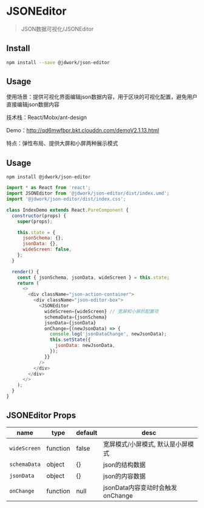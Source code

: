# JSONEditor

> JSON数据可视化/JSONEditor

## Install

```bash
npm install --save @jdwork/json-editor
```

## Usage

使用场景：提供可视化界面编辑json数据内容，用于区块的可视化配置，避免用户直接编辑json数据内容

技术栈：React/Mobx/ant-design

Demo：http://qd6mwfbpr.bkt.clouddn.com/demoV2.1.13.html

特点：弹性布局、提供大屏和小屏两种展示模式

## Usage

```
npm install @jdwork/json-editor
```

```js
import * as React from 'react';
import JSONEditor from '@jdwork/json-editor/dist/index.umd';
import '@jdwork/json-editor/dist/index.css';

class IndexDemo extends React.PureComponent {
  constructor(props) {
    super(props);

    this.state = {
      jsonSchema: {},
      jsonData: {},
      wideScreen: false,
    };
  }

  render() {
    const { jsonSchema, jsonData, wideScreen } = this.state;
    return (
      <>
        <div className="json-action-container">
          <div className="json-editor-box">
            <JSONEditor
              wideScreen={wideScreen} // 宽屏和小屏的配置项
              schemaData={jsonSchema}
              jsonData={jsonData}
              onChange={(newJsonData) => {
                console.log('jsonDataChange', newJsonData);
                this.setState({
                  jsonData: newJsonData,
                });
              }}
            />
          </div>
        </div>
      </>
    );
  }
}
```

## JSONEditor Props

| name         | type     | default | desc                            |
| ------------ | -------- | ------- | ------------------------------- |
| `wideScreen` | function | false   | 宽屏模式/小屏模式, 默认是小屏模式     |
| `schemaData` | object   | {}      | json的结构数据       |
| `jsonData`   | object   | {}      | json的内容数据         |
| `onChange`   | function | null    | jsonData内容变动时会触发onChange   |
